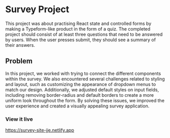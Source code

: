 
# Survey Project

This project was about practising React state and controlled forms by making a Typeform-like product in the form of a quiz. The completed project should consist of at least three questions that need to be answered by users. When the user presses submit, they should see a summary of their answers.

## Problem

In this project, we worked with trying to connect the different components within the survey. We also encountered several challenges related to styling and layout, such as customizing the appearance of dropdown menus to match our design. Additionally, we adjusted default styles on input fields, including removing border-radius and default borders to create a more uniform look throughout the form. By solving these issues, we improved the user experience and created a visually appealing survey application.


### View it live

https://survey-site-jje.netlify.app